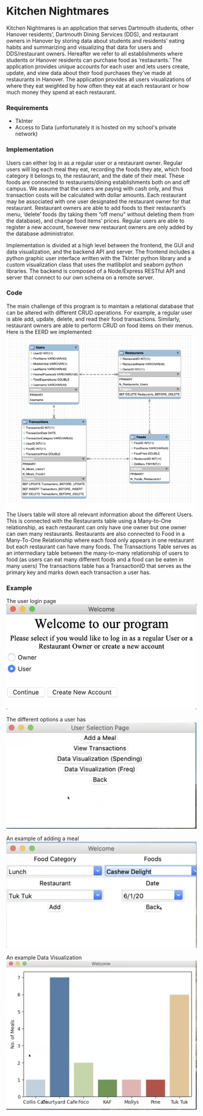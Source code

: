# Kitchen Nightmares
Kitchen Nightmares is an application that serves Dartmouth students, other Hanover residents’, Dartmouth Dining Services (DDS), and restaurant owners in Hanover by storing data about students and residents’ eating habits and summarizing and visualizing that data for users and DDS/restaurant owners. Hereafter we refer to all establishments where students or Hanover residents can purchase food as ‘restaurants.’ The application provides unique accounts for each user and lets users create, update, and view data about their food purchases they’ve made at restaurants in Hanover. The application provides all users visualizations of where they eat weighted by how often they eat at each restaurant or how much money they spend at each restaurant.

### Requirements
* TkInter
* Access to Data (unfortunately it is hosted on my school's private network)

### Implementation
Users can either log in as a regular user or a restaurant owner. Regular users will log each meal they eat, recording the foods they ate, which food category it belongs to, the restaurant, and the date of their meal. These foods are connected to restaurants/dining establishments both on and off campus. We assume that the users are paying with cash only, and thus transaction costs will be calculated with dollar amounts. Each restaurant may be associated with one user designated the restaurant owner for that restaurant. Restaurant owners are able to add foods to their restaurant’s menu, ‘delete’ foods (by taking them “off menu” without deleting them from the database), and change food items’ prices. Regular users are able to register a new account, however new restaurant owners are only added by the database administrator. 

Implementation is divided at a high level between the frontend, the GUI and data visualization, and the backend API and server. The frontend includes a python graphic user interface written with the TkInter python library and a custom visualization class that uses the matlibplot and seaborn python libraries. The backend is composed of a Node/Express RESTful API and server that connect to our own schema on a remote server.

### Code
The main challenge of this program is to maintain a relational database that can be altered with different CRUD operations. For example, a regular user is able add, update, delete, and read their food transactions. Similarly, restaurant owners are able to perform CRUD on food items on their menus. Here is the EERD we implemented:
![EERD](photos/EERD.png)
The Users table will store all relevant information about the different Users. This is connected with the Restaurants table using a Many-to-One relationship, as each restaurant can only have one owner but one owner can own many restaurants. Restaurants are also connected to Food in a Many-To-One Relationship where each food only appears in one restaurant but each restaurant can have many foods. The Transactions Table serves as an intermediary table between the many-to-many relationship of users to food (as users can eat many different foods and a food can be eaten in many users) The transactions table has a TransactionID that serves as the primary key and marks down each transaction a user has. 

### Example
The user login page
![login](photos/UserLogin.png)

The different options a user has
![options](photos/DifferentSelections.png)

An example of adding a meal
![Meal](photos/AddingMeal.png)

An example Data Visualization
![Data](photos/DataVisualization.png)